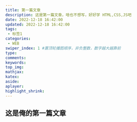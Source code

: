 ```yaml
---
title: 第一篇文章
description: 这是第一篇文章，啥也不想写，好好学 HTML,CSS,JS吧 
date: 2022-12-18 16:42:00
updated: 2022-12-18 16:42:00
tags:
 - 标签1
categories:
 - WEB
swiper_index: 1 #置顶轮播图顺序，非负整数，数字越大越靠前
type: 
comments:
keywords:
top_img:
mathjax:
katex:
aside:
aplayer:
highlight_shrink:
---
```

## 这是俺的第一篇文章